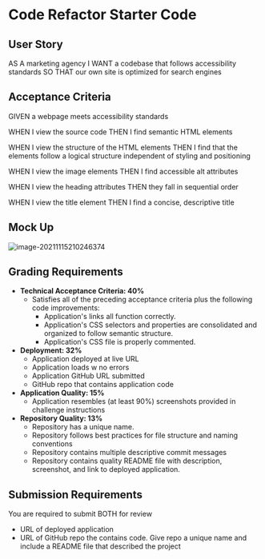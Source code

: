 # Code Refactor Starter Code

## User Story

AS A marketing agency
I WANT a codebase that follows accessibility standards
SO THAT our own site is optimized for search engines

## Acceptance Criteria

GIVEN a webpage meets accessibility standards

WHEN I view the source code
THEN I find semantic HTML elements

WHEN I view the structure of the HTML elements
THEN I find that the elements follow a logical structure independent of styling and positioning

WHEN I view the image elements
THEN I find accessible alt attributes

WHEN I view the heading attributes
THEN they fall in sequential order

WHEN I view the title element
THEN I find a concise, descriptive title

## Mock Up

![image-20211115210246374](C:\Users\Albert\AppData\Roaming\Typora\typora-user-images\image-20211115210246374.png)

## Grading Requirements

* **Technical Acceptance Criteria: 40%**
  * Satisfies all of the preceding acceptance criteria plus the following code improvements:
    * Application's links all function correctly.
    * Application's CSS selectors and properties are consolidated and organized to follow semantic structure.
    * Application's CSS file is properly commented.
* **Deployment: 32%**
  * Application deployed at live URL
  * Application loads w no errors
  * Application GitHub URL submitted
  * GitHub repo that contains application code
* **Application Quality: 15%**
  * Application resembles (at least 90%) screenshots provided in challenge instructions
* **Repository Quality: 13%**
  * Repository has a unique name.
  * Repository follows best practices for file structure and naming conventions
  * Repository contains multiple descriptive commit messages
  * Repository contains quality README file with description, screenshot, and link to deployed application.

## Submission Requirements

You are required to submit BOTH for review

* URL of deployed application
* URL of GitHub repo the contains code. Give repo a unique name and include a README file that described the project
